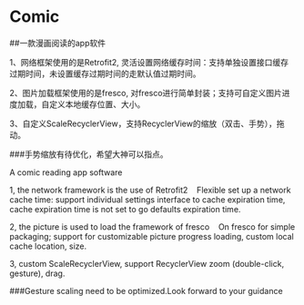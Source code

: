 # Comic
##一款漫画阅读的app软件

1、网络框架使用的是Retrofit2,
  灵活设置网络缓存时间：支持单独设置接口缓存过期时间，未设置缓存过期时间的走默认值过期时间。
  
2、图片加载框架使用的是fresco,
  对fresco进行简单封装；支持可自定义图片进度加载，自定义本地缓存位置、大小。

3、自定义ScaleRecyclerView，支持RecyclerView的缩放（双击、手势），拖动。

###手势缩放有待优化，希望大神可以指点。
  
A comic reading app software

1, the network framework is the use of Retrofit2
   Flexible set up a network cache time: support individual settings interface to cache expiration time, cache expiration time is not set to go defaults expiration time.
   
2, the picture is used to load the framework of fresco
   On fresco for simple packaging; support for customizable picture progress loading, custom local cache location, size.
   
3, custom ScaleRecyclerView, support RecyclerView zoom (double-click, gesture), drag.

###Gesture scaling need to be optimized.Look forward to your guidance
  

